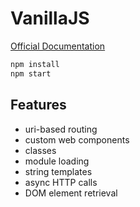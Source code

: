 # VanillaJS

[Official Documentation](https://developer.mozilla.org/en-US/docs/Web/JavaScript)

```bash
npm install
npm start
```

## Features

* uri-based routing
* custom web components
* classes
* module loading
* string templates
* async HTTP calls
* DOM element retrieval
